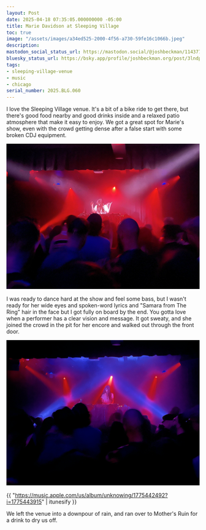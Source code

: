 ```yaml
---
layout: Post
date: 2025-04-18 07:35:05.000000000 -05:00
title: Marie Davidson at Sleeping Village
toc: true
image: "/assets/images/a34ed525-2000-4f56-a730-59fe16c1066b.jpeg"
description:
mastodon_social_status_url: https://mastodon.social/@joshbeckman/114377167452391508
bluesky_status_url: https://bsky.app/profile/joshbeckman.org/post/3lndpe4osgw2l
tags:
- sleeping-village-venue
- music
- chicago
serial_number: 2025.BLG.060
---
```

I love the Sleeping Village venue. It's a bit of a bike ride to get there, but there's good food nearby and good drinks inside and a relaxed patio atmosphere that make it easy to enjoy. We got a great spot for Marie's show, even with the crowd getting dense after a false start with some broken CDJ equipment.

![Marie Davidson DJing](/assets/images/a34ed525-2000-4f56-a730-59fe16c1066b.jpeg)

I was ready to dance hard at the show and feel some bass, but I wasn't ready for her wide eyes and spoken-word lyrics and "Samara from The Ring" hair in the face but I got fully on board by the end. You gotta love when a performer has a clear vision and message. It got sweaty, and she joined the crowd in the pit for her encore and walked out through the front door. 

![Marie Davidson DJing](/assets/images/ad7dd8a7-c790-45f5-afc1-40dc5f04a8f8.jpeg)

{{ "https://music.apple.com/us/album/unknowing/1775442492?i=1775443915" | itunesify }}

We left the venue into a downpour of rain, and ran over to Mother's Ruin for a drink to dry us off.
